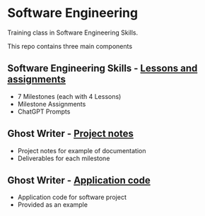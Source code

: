 # Software Engineering

Training class in Software Engineering Skills.

This repo contains three main components


## Software Engineering Skills - [Lessons and assignments](SoftwareEngineering/README.md)

* 7 Milestones (each with 4 Lessons)
* Milestone Assignments
* ChatGPT Prompts


## Ghost Writer - [Project notes](GhostWriterProject/README.md)

* Project notes for example of documentation
* Deliverables for each milestone


## Ghost Writer - [Application code](GhostWriterApp/README.md)

* Application code for software project
* Provided as an example
